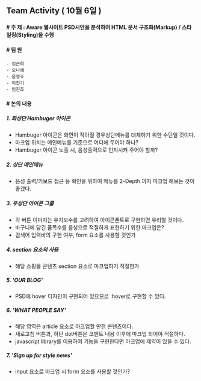 ## Team Activity ( 10월 6일 )

#### # 주 제 : Aware 웹사이트 PSD시안을 분석하여 HTML 문서 구조화(Markup) / 스타일링(Styling)을 수행

#### # 팀 원
    - 김근희
    - 오나예 
    - 윤영호
    - 이진기 
    - 임진호

#### # 논의 내용

##### 1. 좌상단 Hambuger 아이콘
* Hambuger 아이콘은 화면이 작아질 경우상단메뉴를 대체하기 위한 수단일 것이다.
* 마크업 위치는 메인메뉴를 기준으로 어디에 두어야 하나?
* Hambuger 아이콘 노출 시, 음성출력으로 인지시켜 주어야 할까?

##### 2. 상단 메인메뉴
* 음성 출력/키보드 접근 등 확인을 위하여 메뉴를 2-Depth 까지 마크업 해보는 것이 좋겠다.

##### 3. 우상단 아이콘 그룹
* 각 버튼 이미지는 유지보수를 고려하여 아이콘폰트로 구현하면 유리할 것이다.
* 바구니에 담긴 품목수를 음성으로 적절하게 표현하기 위한 마크업은?
* 검색어 입력바의 구현 여부, form 요소를 사용할 것인가

##### 4. section 요소의 사용
* 해당 쇼핑몰 콘텐츠 section 요소로 마크업하기 적절한가

##### 5. 'OUR BLOG'
* PSD에 hover 디자인이 구현되어 있으므로 :hover로 구현할 수 있다.

##### 6. 'WHAT PEOPLE SAY' 
* 해당 영역은 article 요소로 마크업할 만한 콘텐츠이다.
* 새로고침 버튼과, 하단 dot버튼은 코멘트 내용 이후에 마크업 되어야 적절하다.
* javascript library를 이용하여 기능을 구현한다면 마크업에 제약이 있을 수 있다.

##### 7. 'Sign up for style news'
* input 요소로 마크업 시 form 요소를 사용할 것인가?

